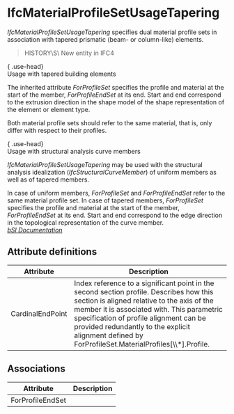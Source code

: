 IfcMaterialProfileSetUsageTapering
==================================
_IfcMaterialProfileSetUsageTapering_ specifies dual material profile sets in
association with tapered prismatic (beam- or column-like) elements.  
  
> HISTORY\S\ New entity in IFC4  
  
{ .use-head}  
Usage with tapered building elements  
  
The inherited attribute _ForProfileSet_ specifies the profile and material at
the start of the member, _ForProfileEndSet_ at its end. Start and end
correspond to the extrusion direction in the shape model of the shape
representation of the element or element type.  
  
Both material profile sets should refer to the same material, that is, only
differ with respect to their profiles.  
  
{ .use-head}  
Usage with structural analysis curve members  
  
_IfcMaterialProfileSetUsageTapering_ may be used with the structural analysis
idealization (_IfcStructuralCurveMember_) of uniform members as well as of
tapered members.  
  
In case of uniform members, _ForProfileSet_ and _ForProfileEndSet_ refer to
the same material profile set. In case of tapered members, _ForProfileSet_
specifies the profile and material at the start of the member,
_ForProfileEndSet_ at its end. Start and end correspond to the edge direction
in the topological representation of the curve member.  
[ _bSI
Documentation_](https://standards.buildingsmart.org/IFC/DEV/IFC4_2/FINAL/HTML/schema/ifcmaterialresource/lexical/ifcmaterialprofilesetusagetapering.htm)


Attribute definitions
---------------------
| Attribute        | Description                                                                                                                                                                                                                                                                                                                              |
|------------------|------------------------------------------------------------------------------------------------------------------------------------------------------------------------------------------------------------------------------------------------------------------------------------------------------------------------------------------|
| CardinalEndPoint | Index reference to a significant point in the second section profile. Describes how this section is aligned relative to the axis of the member it is associated with. This parametric specification of profile alignment can be provided redundantly to the explicit alignment defined by ForProfileSet.MaterialProfiles[\\\\*].Profile. |

Associations
------------
| Attribute        | Description   |
|------------------|---------------|
| ForProfileEndSet |               |

